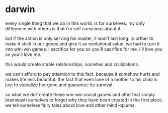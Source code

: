 # darwin
every single thing that we do in this world, is for ourselves.
my only difference with others is that i'm self conscious about it.

but if the action is only serving his master, it won't last long.
in orther to make it stick in our genes and give it an evolutional value, we had to turn it into win-win games. i sacrifice for you so you'll sacrifice for me. i'll love you so you'll love me.

this would create stable relationships, societies and civilizations.

we can't afford to pay attention to this fact. because it somehow hurts and makes life less beautiful. the fact that even love of a mother to his child is just to stabalize her gene and guarantee its survival.

so what we do? create these win-win social games and after that simply brainwash ourselves to forget why they have been created in the first place. we tell ourselves fairy tales about love and other mind-opiums.